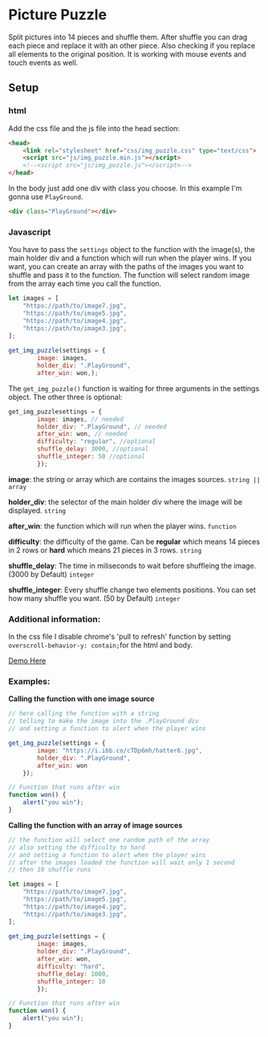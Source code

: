 # Picture Puzzle

Split pictures into 14 pieces and shuffle them.
After shuffle you can drag each piece and replace it with an other piece.
Also checking if you replace all elements to the original position.
It is working with mouse events and touch events as well.

## Setup
### html
Add the css file and the js file into the head section:
```html
<head>
    <link rel="stylesheet" href="css/img_puzzle.css" type="text/css">
    <script src="js/img_puzzle.min.js"></script>
    <!--<script src="js/img_puzzle.js"></script>-->
</head>
```
In the body just add one div with class you choose. In this example I'm gonna use ```PlayGround```.
```html
<div class="PlayGround"></div>
```
### Javascript

You have to pass the ```settings``` object to the function with the image(s), the main holder div and a function which will run when the player wins.
If you want, you can create an array with the paths of the images you want to shuffle and pass it to the function. The function will select random image from the array each time you call the function.

```javascript
let images = [
    "https://path/to/image7.jpg",
    "https://path/to/image5.jpg",
    "https://path/to/image4.jpg",
    "https://path/to/image3.jpg",
];
	
get_img_puzzle(settings = {
		image: images,
		holder_div: ".PlayGround",
		after_win: won,);
```

The ``` get_img_puzzle() ``` function is waiting for three arguments in the settings object. The other three is optional: 
```javascript
get_img_puzzlesettings = {
		image: images, // needed
		holder_div: ".PlayGround", // needed
		after_win: won, // needed
		difficulty: "regular", //optional
		shuffle_delay: 3000, //optional
		shuffle_integer: 50 //optional
		}); 
```

**image**: the string or array which are contains the images sources. ```string || array```

**holder_div**: the selector of the main holder div where the image will be displayed. ``` string ```

**after_win**: the function which will run when the player wins. ``` function ```

**difficulty**: the difficulty of the game. Can be **regular** which means 14 pieces in 2 rows or **hard** which means 21 pieces in 3 rows. ``` string ```

**shuffle_delay**: The time in miliseconds to wait before shuffleing the image. (3000 by Default) ``` integer ```

**shuffle_integer**: Every shuffle change two elements positions. You can set how many shuffle you want. (50 by Default) ``` integer ```

### Additional information:
In the css file I disable chrome's 'pull to refresh' function by setting ``` overscroll-behavior-y: contain; ```for the html and body.

[Demo Here](https://codepen.io/Balint_Gacsfalvy/pen/rNxYQog)

### Examples:

**Calling the function with one image source**
```javascript
// here calling the function with a string
// telling to make the image into the .PlayGround div
// and setting a function to alert when the player wins

get_img_puzzle(settings = {
		image: "https://i.ibb.co/cTDp6mh/hatter6.jpg",
		holder_div: ".PlayGround",
		after_win: won
	});

// Function that runs after win
function won() {
    alert("you win");
}
```

**Calling the function with an array of image sources**
```javascript
// the function will select one random path of the array
// also setting the difficulty to hard
// and setting a function to alert when the player wins
// after the images loaded the function will wait only 1 second
// then 10 shuffle runs

let images = [
    "https://path/to/image7.jpg",
    "https://path/to/image5.jpg",
    "https://path/to/image4.jpg",
    "https://path/to/image3.jpg",
];
	
get_img_puzzle(settings = {
		image: images,
		holder_div: ".PlayGround",
		after_win: won,
		difficulty: "hard",
		shuffle_delay: 1000,
		shuffle_integer: 10
		});

// Function that runs after win
function won() {
    alert("you win");
}
```

